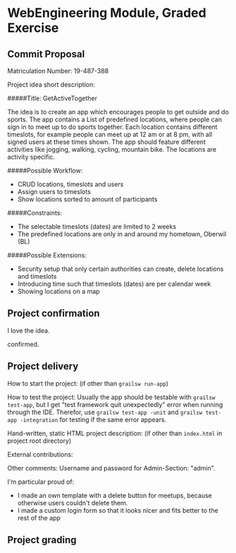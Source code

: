 # WebEngineering Module, Graded Exercise

## Commit Proposal

Matriculation Number: 19-487-388

Project idea short description:

#####Title: GetActiveTogether

The idea is to create an app which encourages people to get outside and do sports.
The app contains a List of predefined locations, where people can sign in to meet up to do sports together.
Each location contains different timeslots, for example people can meet up at 12 am or at 8 pm, with all signed users at these times shown.
The app should feature different activities like jogging, walking, cycling, mountain bike. The locations are activity specific.

#####Possible Workflow:
- CRUD locations, timeslots and users
- Assign users to timeslots
- Show locations sorted to amount of participants

#####Constraints:
- The selectable timeslots (dates) are limited to 2 weeks
- The predefined locations are only in and around my hometown, Oberwil (BL)

#####Possible Extensions:
- Security setup that only certain authorities can create, delete locations and timeslots
- Introducing time such that timeslots (dates) are per calendar week
- Showing locations on a map


## Project confirmation

I love the idea.

confirmed.

## Project delivery <to be filled by student>

How to start the project: (if other than `grailsw run-app`)

How to test the project:
Usually the app should be testable with `grailsw test-app`, but I get "test framework quit unexpectedly" error when running through the IDE.
Therefor, use `grailsw test-app -unit` and `grailsw test-app -integration` for testing if the same error appears.

Hand-written, static HTML 
project description:      (if other than `index.html` in project root directory)

External contributions:

Other comments: 
Username and password for Admin-Section: "admin". 

I'm particular proud of:
- I made an own template with a delete button for meetups, because otherwise users couldn't delete them.
- I made a custom login form so that it looks nicer and fits better to the rest of the app

## Project grading 

<to be filled by lecturer>


